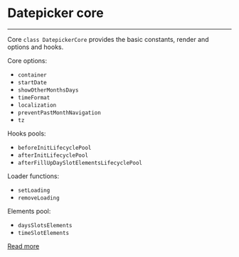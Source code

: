#  Datepicker core 
***

Core `class DatepickerCore` provides the basic constants, render and options and hooks.

Core options:
 - `container`
 - `startDate`
 - `showOtherMonthsDays`
 - `timeFormat`
 - `localization`
 - `preventPastMonthNavigation`
 - `tz`

Hooks pools:
- `beforeInitLifecyclePool`
- `afterInitLifecyclePool`
- `afterFillUpDaySlotElementsLifecyclePool`

Loader functions: 
 - `setLoading`
 - `removeLoading`

Elements pool:
 - `daysSlotsElements`
 - `timeSlotElements`

[Read more][1]

[1]: https://github.com/PimiTree/datepicker
